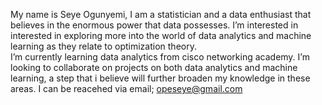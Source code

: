 My name is Seye Ogunyemi, I am a statistician and a  data enthusiast that believes in the enormous power that data possesses. 
I’m interested in interested in exploring more into the world of data analytics and machine learning as they relate to optimization theory.  
I’m currently learning data analytics from cisco networking academy. 
I’m looking to collaborate on projects on both data analytics and machine learning, a step that i believe will further broaden my knowledge in these areas.
I can be reacehed via email; opeseye@gmail.com

<!---
seyebaba/seyebaba is a ✨ special ✨ repository because its `README.md` (this file) appears on your GitHub profile.
You can click the Preview link to take a look at your changes.
--->
